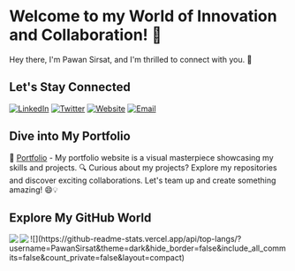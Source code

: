 # Welcome to my World of Innovation and Collaboration! 🌟

Hey there, I'm Pawan Sirsat, and I'm thrilled to connect with you. 👋

## Let's Stay Connected
[![LinkedIn](https://img.shields.io/badge/-LinkedIn-0077B5?style=for-the-badge&logo=LinkedIn&logoColor=white)](https://www.linkedin.com/in/pawan-sirsat-72a0ba174/)
[![Twitter](https://img.shields.io/badge/-Twitter-1DA1F2?style=for-the-badge&logo=Twitter&logoColor=white)](https://twitter.com/sirsat_pawan)
[![Website](https://img.shields.io/badge/-Website-FF5722?style=for-the-badge)](https://pawansirsat.github.io/Portfolio-Website/)
[![Email](https://img.shields.io/badge/-Email-D14836?style=for-the-badge)](mailto:p1.sirsat1998@gmail.com)

## Dive into My Portfolio
📂 [Portfolio](https://pawansirsat.github.io/Portfolio-Website/) - My portfolio website is a visual masterpiece showcasing my skills and projects.
🔍 Curious about my projects? Explore my repositories and discover exciting collaborations.
Let's team up and create something amazing! 😄💡

## Explore My GitHub World
<div>
<a href="https://github-readme-stats.vercel.app/api?username=PawanSirsat&theme=tokyonight">
  <img  align="left" src="https://github-readme-stats.vercel.app/api?username=PawanSirsat&count_private=true&show_icons=true&theme=tokyonight" />
</a>
<a href="https://github-readme-stats.vercel.app/api/top-langs/?username=PawanSirsat&hide=php&theme=tokyonight&count_private=false&layout=compact">
  <img align="left" src="https://github-readme-stats.vercel.app/api/top-langs/?username=PawanSirsat&hide=php&theme=tokyonight&count_private=false&layout=compact" />
</a>
</div>
![](https://github-readme-stats.vercel.app/api/top-langs/?username=PawanSirsat&theme=dark&hide_border=false&include_all_commits=false&count_private=false&layout=compact)



